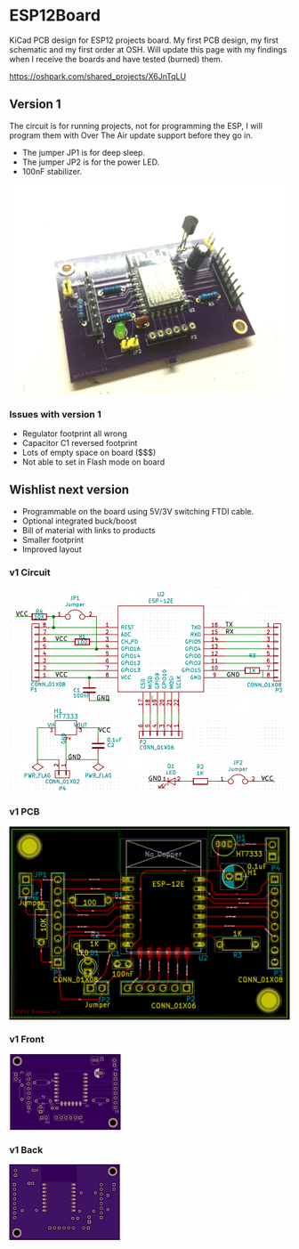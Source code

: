 # ESP12Board
KiCad PCB design for ESP12 projects board.
My first PCB design, my first schematic and my first order at OSH.
Will update this page with my findings when I receive the boards and have tested (burned) them.

https://oshpark.com/shared_projects/X6JnTqLU

## Version 1
The circuit is for running projects, not for programming the ESP, I will program them with Over The Air update support before they go in.

- The jumper JP1 is for deep sleep. 
- The jumper JP2 is for the power LED. 
- 100nF stabilizer. 

![alt tag](img/v1-done.jpg)
### Issues with version 1
- Regulator footprint all wrong
- Capacitor C1 reversed footprint
- Lots of empty space on board ($$$)
- Not able to set in Flash mode on board

## Wishlist next version
- Programmable on the board using 5V/3V switching FTDI cable.
- Optional integrated buck/boost
- Bill of material with links to products
- Smaller footprint
- Improved layout

### v1 Circuit
![alt tag](img/v1-circuit.png)

### v1 PCB  
![alt tag](img/v1-pcb.png)

### v1 Front  
![alt tag](img/v1-front.png)

### v1 Back  
![alt tag](img/v1-back.png)

